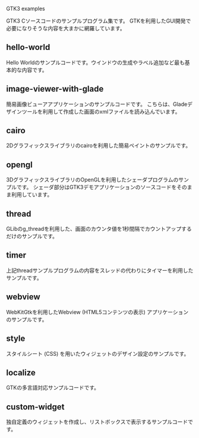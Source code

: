 GTK3 examples

GTK3 Cソースコードのサンプルプログラム集です。
GTKを利用したGUI開発で必要になりそうな内容を大まかに網羅しています。

## hello-world

Hello Worldのサンプルコードです。ウインドウの生成やラベル追加など最も基本的な内容です。

## image-viewer-with-glade

簡易画像ビューアアプリケーションのサンプルコードです。
こちらは、Gladeデザインツールを利用して作成した画面のxmlファイルを読み込んでいます。

## cairo

2Dグラフィックスライブラリのcairoを利用した簡易ペイントのサンプルです。

## opengl

3DグラフィックスライブラリのOpenGLを利用したシェーダプログラムのサンプルです。
シェーダ部分はGTK3デモアプリケーションのソースコードをそのまま利用しています。

## thread

GLibのg_threadを利用した、画面のカウンタ値を1秒間隔でカウントアップするだけのサンプルです。

## timer

上記threadサンプルプログラムの内容をスレッドの代わりにタイマーを利用したサンプルです。

## webview

WebKitGtkを利用したWebview (HTML5コンテンツの表示) アプリケーションのサンプルです。

## style

スタイルシート (CSS) を用いたウィジェットのデザイン設定のサンプルです。

## localize

GTKの多言語対応サンプルコードです。

## custom-widget

独自定義のウィジェットを作成し、リストボックスで表示するサンプルコードです。
